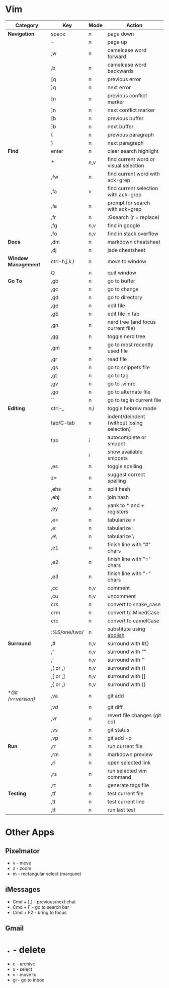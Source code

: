 Vim
=====

| Category              | Key          | Mode | Action
| -------------------   | -----------  | ---- | ---------
| **Navigation**        | space        | n    | page down
|                       | -            | n    | page up
|                       | ,w           | n    | camelcase word forward
|                       | ,b           | n    | camelcase word backwards
|                       | [q           | n    | previous error
|                       | ]q           | n    | next error
|                       | [n           | n    | previous conflict marker
|                       | ]n           | n    | next conflict marker
|                       | [b           | n    | previous buffer
|                       | ]b           | n    | next buffer
|                       | {            | n    | previous paragraph
|                       | }            | n    | next paragraph
| **Find**              | enter        | n    | clear search highlight
|                       | *            | n,v  | find current word or visual selection
|                       | ,fw          | n    | find current word with ack-grep
|                       | ,fa          | v    | find current selection with ack-grep
|                       | ,fa          | n    | prompt for search with ack-grep
|                       | ,fr          | n    | :Gsearch (r = replace)
|                       | ,fg          | n,v  | find in google
|                       | ,fo          | n,v  | find in stack overflow
| **Docs**              | ,dm          | n    | markdown cheatsheet
|                       | ,dj          | n    | jade cheatsheet
| **Window Management** | ctrl-h,j,k,l | n    | move to window
|                       | Q            | n    | quit window
| **Go To**             | ,gb          | n    | go to buffer
|                       | ,gc          | n    | go to change
|                       | ,gd          | n    | go to directory
|                       | ,ge          | n    | edit file
|                       | ,gE          | n    | edit file in tab
|                       | ,gn          | n    | nerd tree (and focus current file)
|                       | ,gg          | n    | toggle nerd tree
|                       | ,gm          | n    | go to most recently used file
|                       | ,gr          | n    | read file
|                       | ,gs          | n    | go to snippets file
|                       | ,gt          | n    | go to tag
|                       | ,gv          | n    | go to .vimrc
|                       | ,go          | n    | go to alternate file
|                       | ``           | n    | go to tag in current file
| **Editing**           | ctrl-_       | n,i  | toggle hebrew mode
|                       | tab/C-tab    | v    | indent/deindent (without losing selection)
|                       | tab          | i    | autocomplete or snippet
|                       | <c-t>        | i    | show available snippets
|                       | ,es          | n    | toggle spelling
|                       | z=           | n    | suggest correct spelling
|                       | ,ehs         | n    | split hash
|                       | ,ehj         | n    | join hash
|                       | ,ey          | n    | yank to * and + registers
|                       | ,e=          | n    | tabularize =
|                       | ,e:          | n    | tabularize :
|                       | ,e\          | n    | tabularize \                                                     |
|                       | ,e1          | n    | finish line with "#" chars
|                       | ,e2          | n    | finish line with "=" chars
|                       | ,e3          | n    | finish line with "-" chars
|                       | ,cc          | n,v  | comment
|                       | ,cu          | n,v  | uncomment
|                       | crs          | n    | convert to snake_case
|                       | crm          | n    | convert to MixedCase
|                       | crc          | n    | convert to camelCase
|                       | :%S/one/two/ | n    | substitute using [abolish](https://github.com/tpope/vim-abolish)
| **Surround**          | ,#           | n,v  | surround with #{}
|                       | ,"           | n,v  | surround with ""
|                       | ,'           | n,v  | surround with ''
|                       | ,( or ,)     | n,v  | surround with ()
|                       | ,[ or ,]     | n,v  | surround with []
|                       | ,{ or ,}     | n,v  | surround with {}
| **Git (v=version)*    | ,va          | n    | git add
|                       | ,vd          | n    | git diff
|                       | ,vr          | n    | revert file changes (git co)
|                       | ,vs          | n    | git status
|                       | ,vp          | n    | git add -p
| **Run**               | ,rr          | n    | run current file
|                       | ,rm          | n    | markdown preview
|                       | ,rl          | n    | open selected link
|                       | ,rs          | n    | run selected vim command
|                       | ,rt          | n    | generate tags file
| **Testing**           | ,tf          | n    | test current file
|                       | ,tl          | n    | test current line
|                       | ,tt          | n    | run last test


Other Apps
==========

Pixelmator
----------
* v - move
* z - zoom
* m - rectangular select (marquee)

iMessages
----------

* Cmd + [,] - previous/next chat
* Cmd + F - go to search bar
* Cmd + F2 - bring to focus

Gmail
----------

* # - delete
* e - archive
* x - select
* v - move to
* gi - go to inbox

